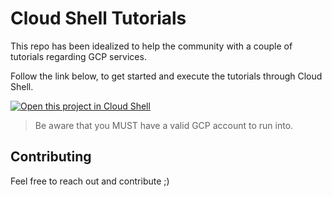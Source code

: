 # Cloud Shell Tutorials

This repo has been idealized to help the community with a couple of tutorials regarding GCP services. 

Follow the link below, to get started and execute the tutorials through Cloud Shell.

[![Open this project in Cloud Shell](http://gstatic.com/cloudssh/images/open-btn.png)](https://console.cloud.google.com/cloudshell/open?git_repo=https://github.com/luti-bortoletto/runbook-bigquery.git&page=editor&tutorial=bigquery/bigquery_tutorial.md&shellonly=true)

> Be aware that you MUST have a valid GCP account to run into.

## Contributing

Feel free to reach out and contribute ;) 

